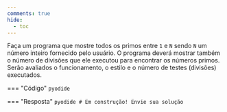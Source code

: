 ```yaml
---
comments: true
hide:
  - toc
---
```


Faça um programa que mostre todos os primos entre `1` e `N` sendo `N` um número inteiro fornecido pelo usuário. O programa deverá mostrar também o número de divisões que ele executou para encontrar os números primos. Serão avaliados o funcionamento, o estilo e o número de testes (divisões) executados.

=== "Código"
	```pyodide
	```

=== "Resposta"
	```pyodide
	# Em construção! Envie sua solução
	```
